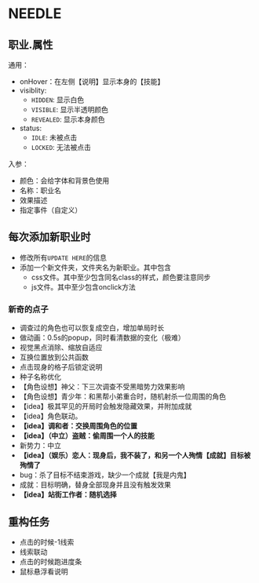 # NEEDLE

## 职业.属性

通用：

- onHover：在左侧【说明】显示本身的【技能】
- visiblity:
  - `HIDDEN`: 显示白色
  - `VISIBLE`: 显示半透明颜色
  - `REVEALED`: 显示本身颜色
- status:
  - `IDLE`: 未被点击
  - `LOCKED`: 无法被点击

入参：

- 颜色：会给字体和背景色使用
- 名称：职业名
- 效果描述
- 指定事件（自定义）

## 每次添加新职业时

- 修改所有`UPDATE HERE`的信息
- 添加一个新文件夹，文件夹名为新职业。其中包含
  - css文件。其中至少包含同名class的样式，颜色要注意同步
  - js文件。其中至少包含onclick方法

### 新奇的点子

- 调查过的角色也可以恢复成空白，增加单局时长
- 做动画：0.5s的popup，同时看清数据的变化（极难）
- 视觉黑点消除、缩放自适应
- 互换位置放到公共函数
- 点击现身的格子后锁定说明
- 种子名称优化
- 【角色设想】神父：下三次调查不受黑暗势力效果影响
- 【角色设想】青少年：和黑帮小弟重合时，随机射杀一位周围的角色
- 【idea】极其罕见的开局时会触发隐藏效果，并附加成就
- 【idea】角色联动。
- **【idea】调和者：交换周围角色的位置**
- **【idea】（中立）盗贼：偷周围一个人的技能**
- 新势力：中立
- **【idea】（娱乐）恋人：现身后，我不装了，和另一个人殉情【成就】目标被殉情了**
- bug：杀了目标不结束游戏，缺少一个成就【我是内鬼】
- 成就：目标明确，替身全部现身并且没有触发效果
- **【idea】站街工作者：随机选择**

## 重构任务

- 点击的时候-1线索
- 线索联动
- 点击的时候跑进度条
- 鼠标悬浮看说明
